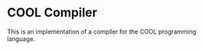 COOL Compiler
=============

This is an implementation of a compiler for the COOL programming language.
